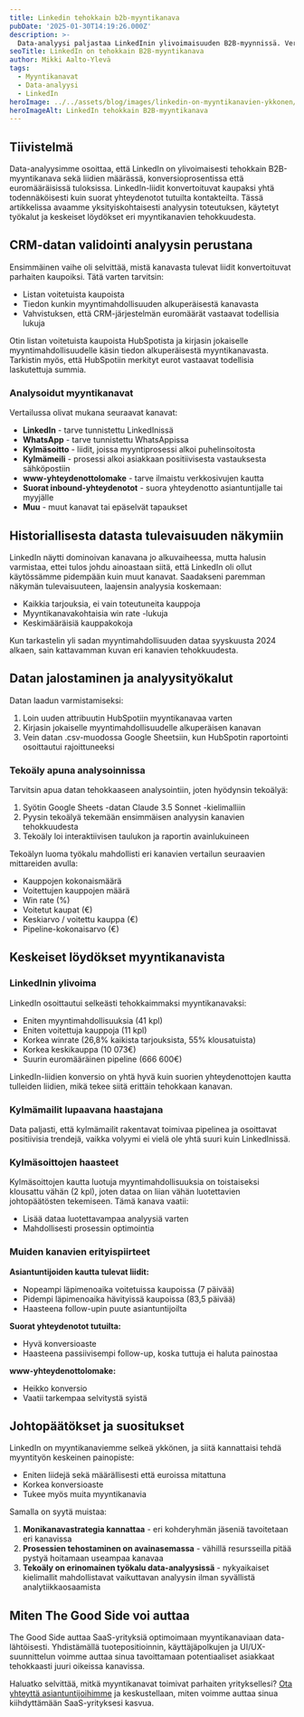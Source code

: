 ```yaml
---
title: Linkedin tehokkain b2b-myyntikanava
pubDate: '2025-01-30T14:19:26.000Z'
description: >-
  Data-analyysi paljastaa LinkedInin ylivoimaisuuden B2B-myynnissä. Vertailussa liidimäärät, konversiot ja euromääräiset tulokset eri myyntikanavista. LinkedIn-liidit konvertoituvat kaupaksi yhtä todennäköisesti kuin suorat yhteydenotot tutuilta.
seoTitle: LinkedIn on tehokkain B2B-myyntikanava
author: Mikki Aalto-Ylevä
tags:
  - Myyntikanavat
  - Data-analyysi
  - LinkedIn
heroImage: ../../assets/blog/images/linkedin-on-myyntikanavien-ykkonen/featured.jpg
heroImageAlt: LinkedIn tehokkain B2B-myyntikanava
---
```


## Tiivistelmä

Data-analyysimme osoittaa, että LinkedIn on ylivoimaisesti tehokkain B2B-myyntikanava sekä liidien määrässä, konversioprosentissa että euromääräisissä tuloksissa. LinkedIn-liidit konvertoituvat kaupaksi yhtä todennäköisesti kuin suorat yhteydenotot tutuilta kontakteilta. Tässä artikkelissa avaamme yksityiskohtaisesti analyysin toteutuksen, käytetyt työkalut ja keskeiset löydökset eri myyntikanavien tehokkuudesta.

## CRM-datan validointi analyysin perustana

Ensimmäinen vaihe oli selvittää, mistä kanavasta tulevat liidit konvertoituvat parhaiten kaupoiksi. Tätä varten tarvitsin:

- Listan voitetuista kaupoista
- Tiedon kunkin myyntimahdollisuuden alkuperäisestä kanavasta
- Vahvistuksen, että CRM-järjestelmän euromäärät vastaavat todellisia lukuja

Otin listan voitetuista kaupoista HubSpotista ja kirjasin jokaiselle myyntimahdollisuudelle käsin tiedon alkuperäisestä myyntikanavasta. Tarkistin myös, että HubSpotiin merkityt eurot vastaavat todellisia laskutettuja summia.

### Analysoidut myyntikanavat

Vertailussa olivat mukana seuraavat kanavat:

- **LinkedIn** - tarve tunnistettu LinkedInissä
- **WhatsApp** - tarve tunnistettu WhatsAppissa
- **Kylmäsoitto** - liidit, joissa myyntiprosessi alkoi puhelinsoitosta
- **Kylmämeili** - prosessi alkoi asiakkaan positiivisesta vastauksesta sähköpostiin
- **www-yhteydenottolomake** - tarve ilmaistu verkkosivujen kautta
- **Suorat inbound-yhteydenotot** - suora yhteydenotto asiantuntijalle tai myyjälle
- **Muu** - muut kanavat tai epäselvät tapaukset

## Historiallisesta datasta tulevaisuuden näkymiin

LinkedIn näytti dominoivan kanavana jo alkuvaiheessa, mutta halusin varmistaa, ettei tulos johdu ainoastaan siitä, että LinkedIn oli ollut käytössämme pidempään kuin muut kanavat. Saadakseni paremman näkymän tulevaisuuteen, laajensin analyysia koskemaan:

- Kaikkia tarjouksia, ei vain toteutuneita kauppoja
- Myyntikanavakohtaisia win rate -lukuja
- Keskimääräisiä kauppakokoja

Kun tarkastelin yli sadan myyntimahdollisuuden dataa syyskuusta 2024 alkaen, sain kattavamman kuvan eri kanavien tehokkuudesta.

## Datan jalostaminen ja analyysityökalut

Datan laadun varmistamiseksi:

1. Loin uuden attribuutin HubSpotiin myyntikanavaa varten
2. Kirjasin jokaiselle myyntimahdollisuudelle alkuperäisen kanavan
3. Vein datan .csv-muodossa Google Sheetsiin, kun HubSpotin raportointi osoittautui rajoittuneeksi

### Tekoäly apuna analysoinnissa

Tarvitsin apua datan tehokkaaseen analysointiin, joten hyödynsin tekoälyä:

1. Syötin Google Sheets -datan Claude 3.5 Sonnet -kielimalliin
2. Pyysin tekoälyä tekemään ensimmäisen analyysin kanavien tehokkuudesta
3. Tekoäly loi interaktiivisen taulukon ja raportin avainlukuineen

Tekoälyn luoma työkalu mahdollisti eri kanavien vertailun seuraavien mittareiden avulla:
- Kauppojen kokonaismäärä
- Voitettujen kauppojen määrä
- Win rate (%)
- Voitetut kaupat (€)
- Keskiarvo / voitettu kauppa (€)
- Pipeline-kokonaisarvo (€)

## Keskeiset löydökset myyntikanavista

### LinkedInin ylivoima

LinkedIn osoittautui selkeästi tehokkaimmaksi myyntikanavaksi:

- Eniten myyntimahdollisuuksia (41 kpl)
- Eniten voitettuja kauppoja (11 kpl)
- Korkea winrate (26,8% kaikista tarjouksista, 55% klousatuista)
- Korkea keskikauppa (10 073€)
- Suurin euromääräinen pipeline (666 600€)

LinkedIn-liidien konversio on yhtä hyvä kuin suorien yhteydenottojen kautta tulleiden liidien, mikä tekee siitä erittäin tehokkaan kanavan.

### Kylmämailit lupaavana haastajana

Data paljasti, että kylmämailit rakentavat toimivaa pipelinea ja osoittavat positiivisia trendejä, vaikka volyymi ei vielä ole yhtä suuri kuin LinkedInissä.

### Kylmäsoittojen haasteet

Kylmäsoittojen kautta luotuja myyntimahdollisuuksia on toistaiseksi klousattu vähän (2 kpl), joten dataa on liian vähän luotettavien johtopäätösten tekemiseen. Tämä kanava vaatii:

- Lisää dataa luotettavampaa analyysiä varten
- Mahdollisesti prosessin optimointia

### Muiden kanavien erityispiirteet

**Asiantuntijoiden kautta tulevat liidit:**
- Nopeampi läpimenoaika voitetuissa kaupoissa (7 päivää)
- Pidempi läpimenoaika hävityissä kaupoissa (83,5 päivää)
- Haasteena follow-upin puute asiantuntijoilta

**Suorat yhteydenotot tutuilta:**
- Hyvä konversioaste
- Haasteena passiivisempi follow-up, koska tuttuja ei haluta painostaa

**www-yhteydenottolomake:**
- Heikko konversio
- Vaatii tarkempaa selvitystä syistä

## Johtopäätökset ja suositukset

LinkedIn on myyntikanaviemme selkeä ykkönen, ja siitä kannattaisi tehdä myyntityön keskeinen painopiste:

- Eniten liidejä sekä määrällisesti että euroissa mitattuna
- Korkea konversioaste
- Tukee myös muita myyntikanavia

Samalla on syytä muistaa:

1. **Monikanavastrategia kannattaa** - eri kohderyhmän jäseniä tavoitetaan eri kanavissa
2. **Prosessien tehostaminen on avainasemassa** - vähillä resursseilla pitää pystyä hoitamaan useampaa kanavaa
3. **Tekoäly on erinomainen työkalu data-analyysissä** - nykyaikaiset kielimallit mahdollistavat vaikuttavan analyysin ilman syvällistä analytiikkaosaamista

## Miten The Good Side voi auttaa

The Good Side auttaa SaaS-yrityksiä optimoimaan myyntikanaviaan data-lähtöisesti. Yhdistämällä tuotepositioinnin, käyttäjäpolkujen ja UI/UX-suunnittelun voimme auttaa sinua tavoittamaan potentiaaliset asiakkaat tehokkaasti juuri oikeissa kanavissa.

Haluatko selvittää, mitkä myyntikanavat toimivat parhaiten yrityksellesi? [Ota yhteyttä asiantuntijoihimme](https://thegoodside.fi/contact) ja keskustellaan, miten voimme auttaa sinua kiihdyttämään SaaS-yrityksesi kasvua.